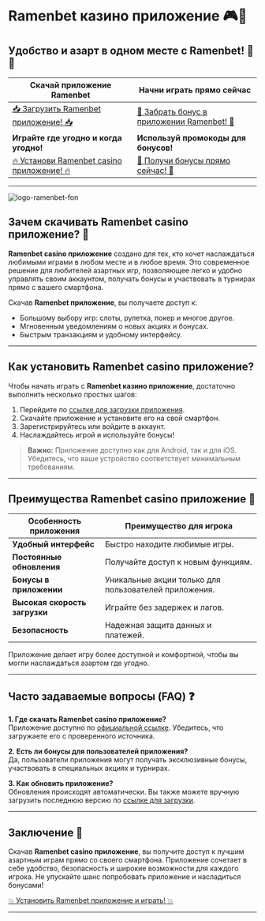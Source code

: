 # Ramenbet казино приложение 🎮📲

## Удобство и азарт в одном месте с Ramenbet! 🎰✨

| **Скачай приложение Ramenbet** | **Начни играть прямо сейчас** |
|-----------------------------|------------------------------|
| [📥 Загрузить Ramenbet приложение! 📥](https://get.saltyram.com/ru/registration?apkpop=0&partner=p24970p3296034p5526) | [🎁 Забрать бонус в приложении Ramenbet! 🎁](https://get.saltyram.com/ru/registration?apkpop=0&partner=p24970p3296034p5526) |
| **Играйте где угодно и когда угодно!** | **Используй промокоды для бонусов!** |
| [🔥 Установи Ramenbet casino приложение! 🔥](https://get.saltyram.com/ru/registration?apkpop=0&partner=p24970p3296034p5526) | [🎰 Получи бонусы прямо сейчас! 🎰](https://get.saltyram.com/ru/registration?apkpop=0&partner=p24970p3296034p5526) |

---
![logo-ramenbet-fon](https://github.com/user-attachments/assets/52f65454-a0bd-4b4e-8afd-5cd9526a59f5)

## Зачем скачивать **Ramenbet casino приложение**? 📲

**Ramenbet casino приложение** создано для тех, кто хочет наслаждаться любимыми играми в любом месте и в любое время. Это современное решение для любителей азартных игр, позволяющее легко и удобно управлять своим аккаунтом, получать бонусы и участвовать в турнирах прямо с вашего смартфона.

Скачав **Ramenbet приложение**, вы получаете доступ к:

- Большому выбору игр: слоты, рулетка, покер и многое другое.
- Мгновенным уведомлениям о новых акциях и бонусах.
- Быстрым транзакциям и удобному интерфейсу.

---

## Как установить **Ramenbet casino приложение**?

Чтобы начать играть с **Ramenbet казино приложение**, достаточно выполнить несколько простых шагов:

1. Перейдите по [ссылке для загрузки приложения](https://get.saltyram.com/ru/registration?apkpop=0&partner=p24970p3296034p5526).
2. Скачайте приложение и установите его на свой смартфон.
3. Зарегистрируйтесь или войдите в аккаунт.
4. Наслаждайтесь игрой и используйте бонусы!

> **Важно:** Приложение доступно как для Android, так и для iOS. Убедитесь, что ваше устройство соответствует минимальным требованиям.

---

## Преимущества **Ramenbet casino приложение** 🎯

| **Особенность приложения**      | **Преимущество для игрока**            |
|---------------------------------|---------------------------------------|
| **Удобный интерфейс**            | Быстро находите любимые игры.         |
| **Постоянные обновления**        | Получайте доступ к новым функциям.    |
| **Бонусы в приложении**          | Уникальные акции только для пользователей приложения. |
| **Высокая скорость загрузки**    | Играйте без задержек и лагов.         |
| **Безопасность**                 | Надежная защита данных и платежей.    |

Приложение делает игру более доступной и комфортной, чтобы вы могли наслаждаться азартом где угодно.

---

## Часто задаваемые вопросы (FAQ) ❓

**1. Где скачать **Ramenbet casino приложение**?**  
Приложение доступно по [официальной ссылке](https://get.saltyram.com/ru/registration?apkpop=0&partner=p24970p3296034p5526). Убедитесь, что загружаете его с проверенного источника.

**2. Есть ли бонусы для пользователей приложения?**  
Да, пользователи приложения могут получать эксклюзивные бонусы, участвовать в специальных акциях и турнирах.

**3. Как обновить приложение?**  
Обновления происходят автоматически. Вы также можете вручную загрузить последнюю версию по [ссылке для загрузки](https://get.saltyram.com/ru/registration?apkpop=0&partner=p24970p3296034p5526).

---

## Заключение 🎉

Скачав **Ramenbet casino приложение**, вы получите доступ к лучшим азартным играм прямо со своего смартфона. Приложение сочетает в себе удобство, безопасность и широкие возможности для каждого игрока. Не упускайте шанс попробовать приложение и насладиться бонусами!

[💥 Установить Ramenbet приложение и играть! 💥](https://get.saltyram.com/ru/registration?apkpop=0&partner=p24970p3296034p5526)

---

